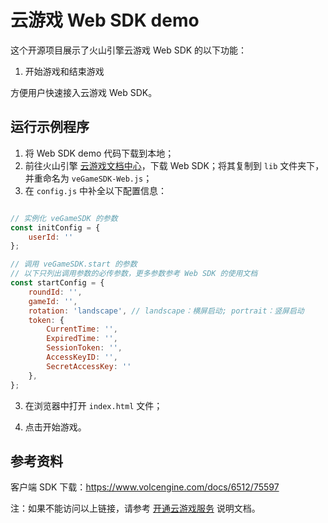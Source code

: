 ﻿# 云游戏 Web SDK demo

这个开源项目展示了火山引擎云游戏 Web SDK 的以下功能：

1. 开始游戏和结束游戏

方便用户快速接入云游戏 Web SDK。

## 运行示例程序

1. 将 Web SDK demo 代码下载到本地；
2. 前往火山引擎 [云游戏文档中心]( https://www.volcengine.com/docs/6512/75594)，下载 Web SDK；将其复制到 `lib` 文件夹下，并重命名为 `veGameSDK-Web.js`；
3. 在 `config.js` 中补全以下配置信息：

```js

// 实例化 veGameSDK 的参数
const initConfig = {
    userId: ''
};

// 调用 veGameSDK.start 的参数
// 以下只列出调用参数的必传参数，更多参数参考 Web SDK 的使用文档
const startConfig = {
    roundId: '',
    gameId: '',
    rotation: 'landscape', // landscape：横屏启动; portrait：竖屏启动
    token: {
        CurrentTime: '',
        ExpiredTime: '',
        SessionToken: '',
        AccessKeyID: '',
        SecretAccessKey: ''
    },
};

```

3. 在浏览器中打开 `index.html` 文件；
   
4. 点击开始游戏。

## 参考资料

客户端 SDK 下载：https://www.volcengine.com/docs/6512/75597

注：如果不能访问以上链接，请参考 [开通云游戏服务](https://www.volcengine.com/docs/6512/75577) 说明文档。

